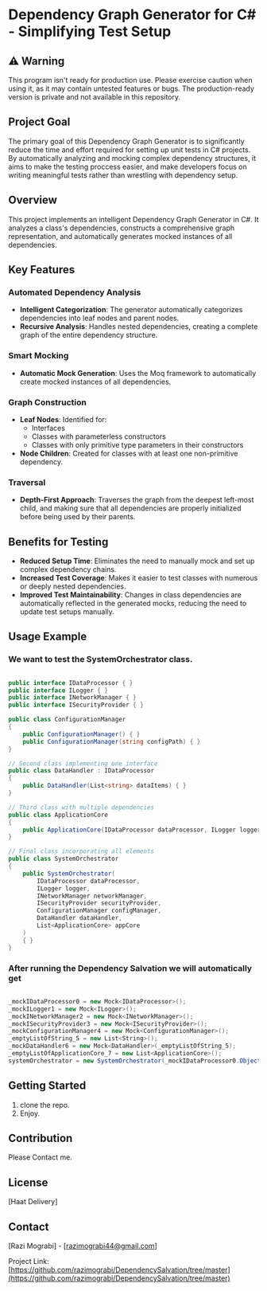 # Dependency Graph Generator for C# - Simplifying Test Setup

## ⚠️ Warning

This program isn't ready for production use. Please exercise caution when using it, as it may contain untested features or bugs. The production-ready version is private and not available in this repository.



## Project Goal
The primary goal of this Dependency Graph Generator is to significantly reduce the time and effort required for setting up unit tests in C# projects. By automatically analyzing and mocking complex dependency structures, it aims to make the testing proccess easier, and make developers focus on writing meaningful tests rather than wrestling with dependency setup.

## Overview
This project implements an intelligent Dependency Graph Generator in C#. It analyzes a class's dependencies, constructs a comprehensive graph representation, and automatically generates mocked instances of all dependencies.

## Key Features

### Automated Dependency Analysis
- **Intelligent Categorization**: The generator automatically categorizes dependencies into leaf nodes and parent nodes.
- **Recursive Analysis**: Handles nested dependencies, creating a complete graph of the entire dependency structure.

### Smart Mocking
- **Automatic Mock Generation**: Uses the Moq framework to automatically create mocked instances of all dependencies.

### Graph Construction
- **Leaf Nodes**: Identified for:
  - Interfaces
  - Classes with parameterless constructors
  - Classes with only primitive type parameters in their constructors
- **Node Children**: Created for classes with at least one non-primitive dependency.

### Traversal
- **Depth-First Approach**: Traverses the graph from the deepest left-most child, and making sure that all dependencies are properly initialized before being used by their parents.

## Benefits for Testing
- **Reduced Setup Time**: Eliminates the need to manually mock and set up complex dependency chains.
- **Increased Test Coverage**: Makes it easier to test classes with numerous or deeply nested dependencies.
- **Improved Test Maintainability**: Changes in class dependencies are automatically reflected in the generated mocks, reducing the need to update test setups manually.

## Usage Example
### We want to test the SystemOrchestrator class.
```csharp

public interface IDataProcessor { }
public interface ILogger { }
public interface INetworkManager { }
public interface ISecurityProvider { }

public class ConfigurationManager
{
    public ConfigurationManager() { }
    public ConfigurationManager(string configPath) { }
}

// Second class implementing one interface
public class DataHandler : IDataProcessor
{
    public DataHandler(List<string> dataItems) { }
}

// Third class with multiple dependencies
public class ApplicationCore
{
    public ApplicationCore(IDataProcessor dataProcessor, ILogger logger, ConfigurationManager config, DataHandler dataHandler, long number, HashSet<int> set) { }
}

// Final class incorporating all elements
public class SystemOrchestrator
{
    public SystemOrchestrator(
        IDataProcessor dataProcessor,
        ILogger logger,
        INetworkManager networkManager,
        ISecurityProvider securityProvider,
        ConfigurationManager configManager,
        DataHandler dataHandler,
        List<ApplicationCore> appCore 
    )
    { }
}

```
### After running the Dependency Salvation we will automatically get
```csharp

_mockIDataProcessor0 = new Mock<IDataProcessor>();
_mockILogger1 = new Mock<ILogger>();
_mockINetworkManager2 = new Mock<INetworkManager>();
_mockISecurityProvider3 = new Mock<ISecurityProvider>();
_mockConfigurationManager4 = new Mock<ConfigurationManager>();
_emptyListOfString_5 = new List<String>();
_mockDataHandler6 = new Mock<DataHandler>(_emptyListOfString_5);
_emptyListOfApplicationCore_7 = new List<ApplicationCore>();
systemOrchestrator = new SystemOrchestrator(_mockIDataProcessor0.Object, _mockILogger1.Object, _mockINetworkManager2.Object, _mockISecurityProvider3.Object, _mockConfigurationManager4.Object, _mockDataHandler6.Object, _emptyListOfApplicationCore_7);

```

## Getting Started
1. clone the repo.
2. Enjoy.

## Contribution
Please Contact me.

## License
[Haat Delivery]

## Contact
[Razi Mograbi] - [razimograbi44@gmail.com]

Project Link: [https://github.com/razimograbi/DependencySalvation/tree/master](https://github.com/razimograbi/DependencySalvation/tree/master)
